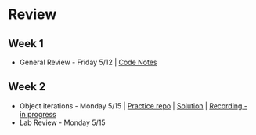 # Review

## Week 1
- General Review - Friday 5/12 | [Code Notes](./index.js)

## Week 2
- Object iterations - Monday 5/15 | [Practice repo](https://github.com/jo-well29/object-iteration-pratice) | [Solution](./object-iterations-solution.js) | [Recording - in progress]()
- Lab Review - Monday 5/15
